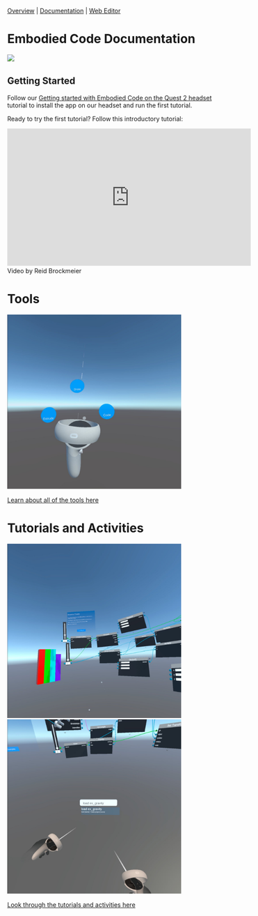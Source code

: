 [Overview](README.md) | [Documentation](documentation.md) | [Web Editor](http://app.embodiedcode.net/users/login)

# Embodied Code Documentation

<img src="https://user-images.githubusercontent.com/1598545/158480305-1e9010cf-8dc9-4a37-a34a-b15a1ad84521.png" width=400>

## Getting Started

Follow our [Getting started with Embodied Code on the Quest 2 headset](docs/getting-started.md) tutorial to install the app on our headset and run the first tutorial. 

Ready to try the first tutorial? Follow this introductory tutorial: 
<div class="embed-youtube">
<iframe width="560" height="315" src="https://www.youtube.com/embed/jFYTFTFXay4?si=1CUXyhJNjbfUYkWw" title="YouTube video player" frameborder="0" allow="accelerometer; autoplay; clipboard-write; encrypted-media; gyroscope; picture-in-picture; web-share" referrerpolicy="strict-origin-when-cross-origin" allowfullscreen></iframe>
 </div>
Video by Reid Brockmeier

# Tools

<img src="docs/images/tools01.jpeg" width=400>

[Learn about all of the tools here](docs/tools.md)

# Tutorials and Activities

<img src="docs/images/tower01.jpg" width=400> <img src="docs/images/gravity01.jpg" width=400>

[Look through the tutorials and activities here](docs/tutorials_activies.md)


